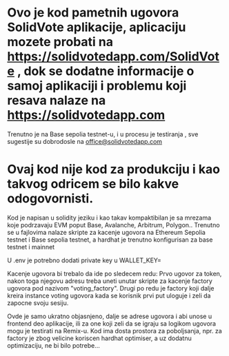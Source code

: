 # Ovo je kod pametnih ugovora SolidVote aplikacije, aplicaciju mozete probati na  https://solidvotedapp.com/SolidVote , dok se dodatne informacije o samoj aplikaciji i problemu koji resava nalaze na https://solidvotedapp.com
 Trenutno je na Base sepolia testnet-u, i u procesu je testiranja , sve sugestije su dobrodosle na office@solidvotedapp.com
# Ovaj kod nije kod za produkciju i kao takvog odricem se bilo kakve odogovornisti.

Kod je napisan u solidity jeziku i kao takav kompaktibilan je sa mrezama koje podrzavaju EVM poput Base, Avalanche, Arbitrum, Polygon..
Trenutno se u fajlovima nalaze skripte za kacenje ugovora na Ethereum Sepolia testnet i Base sepolia testnet, a hardhat je trenutno konfigurisan za base testnet i mainnet

U .env je potrebno dodati private key u WALLET_KEY= 

Kacenje ugovora bi trebalo da ide po sledecem redu:
Prvo ugovor za token, nakon toga njegovu adresu treba uneti unutar skripte za kacenje factory ugovora pod nazivom "voting_factory". 
Drugi po redu je factory koji dalje kreira instance voting ugovora kada se korisnik prvi put uloguje i zeli da zapocne svoju sesiju.

Ovde je samo ukratno objasnjeno, dalje se adrese ugovora i abi unose u frontend deo aplikacije, ili za one koji zeli da se igraju sa logikom ugovora mogu je testirati na  Remix-u. 
Kod ima dosta prostora za poboljsanja, npr. za factory je zbog velicine koriscen hardhat optimiser, a uz dodatnu optimizaciju, ne bi bilo potrebe...

